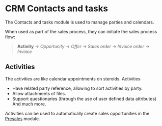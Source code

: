 # CRM Contacts and tasks

The Contacts and tasks module is used to manage parties and calendars.

When used as part of the sales process, they can initiate the sales process flow:

> **Activity** → *Opportunity* → *Offer* → *Sales order* → *Invoice order* → *Invoice*

## Activities

The activities are like calendar appointments on steroids. Activities

* Have related party reference, allowing to sort activities by party.
* Allow attachments of files.
* Support questionaries (through the use of user defined data attributes)
And much more.

Activities can be used to automatically create sales opportunities in the [Presales](../crm/presales/index.md) module.
